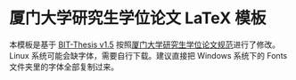 # 厦门大学研究生学位论文 LaTeX 模板
本模板是基于 [BIT-Thesis v1.5](https://github.com/BIT-thesis/LaTeX-template) 按照[厦门大学研究生学位论文规范](https://gs.xmu.edu.cn/info/1179/1190.htm)进行了修改。Linux 系统可能会缺字体，需要自行下载。建议直接把 Windows 系统下的 Fonts 文件夹里的字体全部复制过来。